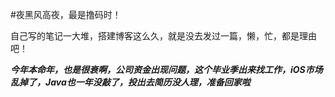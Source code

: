#夜黑风高夜，最是撸码时！

自己写的笔记一大堆，搭建博客这么久，就是没去发过一篇，懒，忙，都是理由吧！

***今年本命年，也是很衰啊，公司资金出现问题，这个毕业季出来找工作，iOS市场乱掉了，Java也一年没敲了，投出去简历没人理，准备回家啦***
